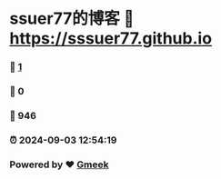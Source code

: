 # ssuer77的博客 :link: https://sssuer77.github.io 
### :page_facing_up: [1](https://sssuer77.github.io/tag.html) 
### :speech_balloon: 0 
### :hibiscus: 946 
### :alarm_clock: 2024-09-03 12:54:19 
### Powered by :heart: [Gmeek](https://github.com/Meekdai/Gmeek)
